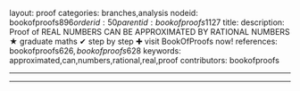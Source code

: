 layout: proof
categories: branches,analysis
nodeid: bookofproofs$896
orderid: 50
parentid: bookofproofs$1127
title: 
description:  Proof of REAL NUMBERS CAN BE APPROXIMATED BY RATIONAL NUMBERS &#9733; graduate maths &#10004; step by step &#10010; visit BookOfProofs now!
references: bookofproofs$626,bookofproofs$628
keywords: approximated,can,numbers,rational,real,proof
contributors: bookofproofs

---


---
